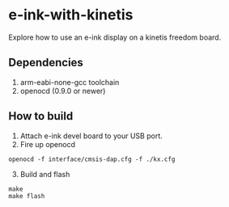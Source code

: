 # e-ink-with-kinetis
Explore how to use an e-ink display on a kinetis freedom board.

## Dependencies
1. arm-eabi-none-gcc toolchain
2. openocd (0.9.0 or newer)

## How to build

1. Attach e-ink devel board to your USB port.
2. Fire up openocd
```
openocd -f interface/cmsis-dap.cfg -f ./kx.cfg
```
3. Build and flash
```
make
make flash
```
